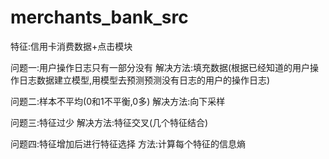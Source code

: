 # merchants_bank_src

特征:信用卡消费数据+点击模块

问题一:用户操作日志只有一部分没有
解决方法:填充数据(根据已经知道的用户操作日志数据建立模型,用模型去预测预测没有日志的用户的操作日志)

问题二:样本不平均(0和1不平衡,0多)
解决方法:向下采样

问题三:特征过少
解决方法:特征交叉(几个特征结合)

问题四:特征增加后进行特征选择
方法:计算每个特征的信息熵